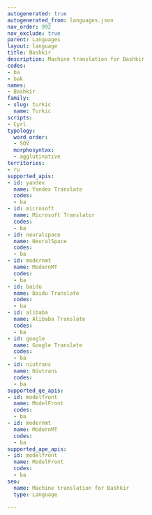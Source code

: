```yaml
---
autogenerated: true
autogenerated_from: languages.json
nav_order: 992
nav_exclude: true
parent: Languages
layout: language
title: Bashkir
description: Machine translation for Bashkir
codes:
- ba
- bak
names:
- Bashkir
family:
- slug: turkic
  name: Turkic
scripts:
- Cyrl
typology:
  word_order:
  - SOV
  morphosyntax:
  - agglutinative
territories:
- ru
supported_apis:
- id: yandex
  name: Yandex Translate
  codes:
  - ba
- id: microsoft
  name: Microsoft Translator
  codes:
  - ba
- id: neuralspace
  name: NeuralSpace
  codes:
  - ba
- id: modernmt
  name: ModernMT
  codes:
  - ba
- id: baidu
  name: Baidu Translate
  codes:
  - ba
- id: alibaba
  name: Alibaba Translate
  codes:
  - ba
- id: google
  name: Google Translate
  codes:
  - ba
- id: niutrans
  name: Niutrans
  codes:
  - ba
supported_qe_apis:
- id: modelfront
  name: ModelFront
  codes:
  - ba
- id: modernmt
  name: ModernMT
  codes:
  - ba
supported_ape_apis:
- id: modelfront
  name: ModelFront
  codes:
  - ba
seo:
  name: Machine translation for Bashkir
  type: Language

---
```


